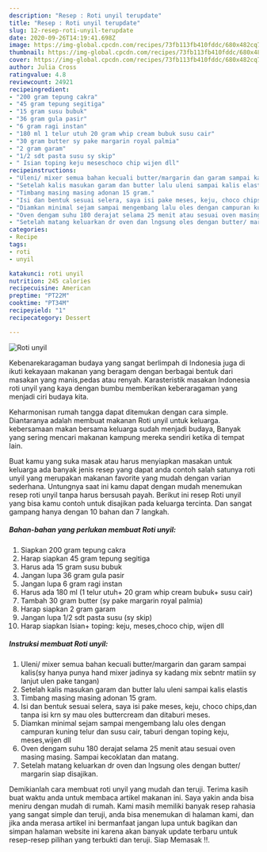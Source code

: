 ```yaml
---
description: "Resep : Roti unyil terupdate"
title: "Resep : Roti unyil terupdate"
slug: 12-resep-roti-unyil-terupdate
date: 2020-09-26T14:19:41.698Z
image: https://img-global.cpcdn.com/recipes/73fb113fb410fddc/680x482cq70/roti-unyil-foto-resep-utama.jpg
thumbnail: https://img-global.cpcdn.com/recipes/73fb113fb410fddc/680x482cq70/roti-unyil-foto-resep-utama.jpg
cover: https://img-global.cpcdn.com/recipes/73fb113fb410fddc/680x482cq70/roti-unyil-foto-resep-utama.jpg
author: Julia Cross
ratingvalue: 4.8
reviewcount: 24921
recipeingredient:
- "200 gram tepung cakra"
- "45 gram tepung segitiga"
- "15 gram susu bubuk"
- "36 gram gula pasir"
- "6 gram ragi instan"
- "180 ml 1 telur utuh 20 gram whip cream bubuk susu cair"
- "30 gram butter sy pake margarin royal palmia"
- "2 gram garam"
- "1/2 sdt pasta susu sy skip"
- " Isian toping keju meseschoco chip wijen dll"
recipeinstructions:
- "Uleni/ mixer semua bahan kecuali butter/margarin dan garam sampai kalis(sy hanya punya hand mixer jadinya sy kadang mix sebntr matiin sy lanjut ulen pake tangan)"
- "Setelah kalis masukan garam dan butter lalu uleni sampai kalis elastis"
- "Timbang masing masing adonan 15 gram."
- "Isi dan bentuk sesuai selera, saya isi pake meses, keju, choco chips,dan tanpa isi krn sy mau oles buttercream dan ditaburi meses."
- "Diamkan minimal sejam sampai mengembang lalu oles dengan campuran kuning telur dan susu cair, taburi dengan toping keju, meses,wijen dll"
- "Oven dengam suhu 180 derajat selama 25 menit atau sesuai oven masing masing. Sampai kecoklatan dan matang."
- "Setelah matang keluarkan dr oven dan lngsung oles dengan butter/ margarin siap disajikan."
categories:
- Recipe
tags:
- roti
- unyil

katakunci: roti unyil 
nutrition: 245 calories
recipecuisine: American
preptime: "PT22M"
cooktime: "PT34M"
recipeyield: "1"
recipecategory: Dessert

---
```



![Roti unyil](https://img-global.cpcdn.com/recipes/73fb113fb410fddc/680x482cq70/roti-unyil-foto-resep-utama.jpg)

Kebenarekaragaman budaya yang sangat berlimpah di Indonesia juga di ikuti kekayaan makanan yang beragam dengan berbagai bentuk dari masakan yang manis,pedas atau renyah. Karasteristik masakan Indonesia roti unyil yang kaya dengan bumbu memberikan keberaragaman yang menjadi ciri budaya kita.




Keharmonisan rumah tangga dapat ditemukan dengan cara simple. Diantaranya adalah membuat makanan Roti unyil untuk keluarga. kebersamaan makan bersama keluarga sudah menjadi budaya, Banyak yang sering mencari makanan kampung mereka sendiri ketika di tempat lain.

Buat kamu yang suka masak atau harus menyiapkan masakan untuk keluarga ada banyak jenis resep yang dapat anda contoh salah satunya roti unyil yang merupakan makanan favorite yang mudah dengan varian sederhana. Untungnya saat ini kamu dapat dengan mudah menemukan resep roti unyil tanpa harus bersusah payah.
Berikut ini resep Roti unyil yang bisa kamu contoh untuk disajikan pada keluarga tercinta. Dan sangat gampang hanya dengan 10 bahan dan 7 langkah.


<!--inarticleads1-->

##### Bahan-bahan yang perlukan membuat Roti unyil:

1. Siapkan 200 gram tepung cakra
1. Harap siapkan 45 gram tepung segitiga
1. Harus ada 15 gram susu bubuk
1. Jangan lupa 36 gram gula pasir
1. Jangan lupa 6 gram ragi instan
1. Harus ada 180 ml (1 telur utuh+ 20 gram whip cream bubuk+ susu cair)
1. Tambah 30 gram butter (sy pake margarin royal palmia)
1. Harap siapkan 2 gram garam
1. Jangan lupa 1/2 sdt pasta susu (sy skip)
1. Harap siapkan  Isian+ toping: keju, meses,choco chip, wijen dll




<!--inarticleads2-->

##### Instruksi membuat  Roti unyil:

1. Uleni/ mixer semua bahan kecuali butter/margarin dan garam sampai kalis(sy hanya punya hand mixer jadinya sy kadang mix sebntr matiin sy lanjut ulen pake tangan)
1. Setelah kalis masukan garam dan butter lalu uleni sampai kalis elastis
1. Timbang masing masing adonan 15 gram.
1. Isi dan bentuk sesuai selera, saya isi pake meses, keju, choco chips,dan tanpa isi krn sy mau oles buttercream dan ditaburi meses.
1. Diamkan minimal sejam sampai mengembang lalu oles dengan campuran kuning telur dan susu cair, taburi dengan toping keju, meses,wijen dll
1. Oven dengam suhu 180 derajat selama 25 menit atau sesuai oven masing masing. Sampai kecoklatan dan matang.
1. Setelah matang keluarkan dr oven dan lngsung oles dengan butter/ margarin siap disajikan.




Demikianlah cara membuat roti unyil yang mudah dan teruji. Terima kasih buat waktu anda untuk membaca artikel makanan ini. Saya yakin anda bisa meniru dengan mudah di rumah. Kami masih memiliki banyak resep rahasia yang sangat simple dan teruji, anda bisa menemukan di halaman kami, dan jika anda merasa artikel ini bermanfaat jangan lupa untuk bagikan dan simpan halaman website ini karena akan banyak update terbaru untuk resep-resep pilihan yang terbukti dan teruji. Siap Memasak !!. 
